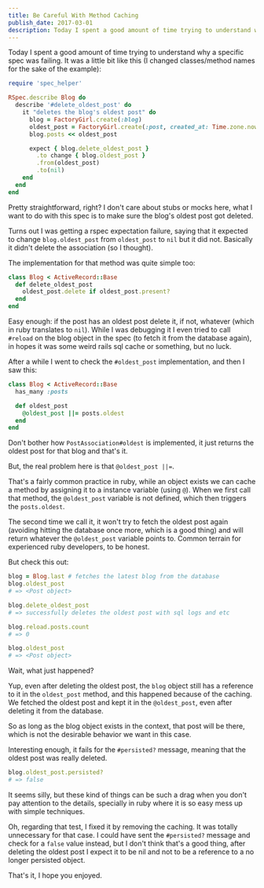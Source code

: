 ```yaml
---
title: Be Careful With Method Caching
publish_date: 2017-03-01
description: Today I spent a good amount of time trying to understand why a specific spec was failing.
---
```


Today I spent a good amount of time trying to understand why a specific spec was
failing. It was a little bit like this (I changed classes/method names for the
sake of the example):

```ruby
require 'spec_helper'

RSpec.describe Blog do
  describe '#delete_oldest_post' do
    it "deletes the blog's oldest post" do
      blog = FactoryGirl.create(:blog)
      oldest_post = FactoryGirl.create(:post, created_at: Time.zone.now - 1.year)
      blog.posts << oldest_post

      expect { blog.delete_oldest_post }
        .to change { blog.oldest_post }
        .from(oldest_post)
        .to(nil)
    end
  end
end
```

Pretty straightforward, right? I don't care about stubs or mocks here, what I
want to do with this spec is to make sure the blog's oldest post got deleted.

Turns out I was getting a rspec expectation failure, saying that it expected to
change `blog.oldest_post` from `oldest_post` to `nil` but it did not. Basically
it didn't delete the association (so I thought).

The implementation for that method was quite simple too:

```ruby
class Blog < ActiveRecord::Base
  def delete_oldest_post
    oldest_post.delete if oldest_post.present?
  end
end
```

Easy enough: if the post has an oldest post delete it, if not, whatever (which
in ruby translates to `nil`). While I was debugging it I even tried to call
`#reload` on the blog object in the spec (to fetch it from the database again),
in hopes it was some weird rails sql cache or something, but no luck.

After a while I went to check the `#oldest_post` implementation, and then I saw
this:

```ruby
class Blog < ActiveRecord::Base
  has_many :posts

  def oldest_post
    @oldest_post ||= posts.oldest
  end
end
```

Don't bother how `PostAssociation#oldest` is implemented, it just returns the
oldest post for that blog and that's it.

But, the real problem here is that `@oldest_post ||=`.

That's a fairly common practice in ruby, while an object exists we can cache a
method by assigning it to a instance variable (using `@`). When we first call
that method, the `@oldest_post` variable is not defined, which then triggers the
`posts.oldest`.

The second time we call it, it won't try to fetch the oldest post again
(avoiding hitting the database once more, which is a good thing) and will return
whatever the `@oldest_post` variable points to. Common terrain for experienced
ruby developers, to be honest.

But check this out:

```ruby
blog = Blog.last # fetches the latest blog from the database
blog.oldest_post
# => <Post object>

blog.delete_oldest_post
# => successfully deletes the oldest post with sql logs and etc

blog.reload.posts.count
# => 0

blog.oldest_post
# => <Post object>
```

Wait, what just happened?

Yup, even after deleting the oldest post, the `blog` object still has a
reference to it in the `oldest_post` method, and this happened because of the
caching. We fetched the oldest post and kept it in the `@oldest_post`, even
after deleting it from the database.

So as long as the blog object exists in the context, that post will be there,
which is not the desirable behavior we want in this case.

Interesting enough, it fails for the `#persisted?` message, meaning that the
oldest post was really deleted.

```ruby
blog.oldest_post.persisted?
# => false
```

It seems silly, but these kind of things can be such a drag when you don't pay
attention to the details, specially in ruby where it is so easy mess up with
simple techniques.

Oh, regarding that test, I fixed it by removing the caching. It was totally
unnecessary for that case. I could have sent the `#persisted?` message and check
for a `false` value instead, but I don't think that's a good thing, after
deleting the oldest post I expect it to be nil and not to be a reference to a no
longer persisted object.

That's it, I hope you enjoyed.
